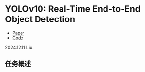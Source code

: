 # YOLOv10: Real-Time End-to-End Object Detection
- [Paper](http://arxiv.org/abs/2405.14458)  
- [Code](https://github.com/THU-MIG/yolov10)  

2024.12.11 Liu.  

## 任务概述  
